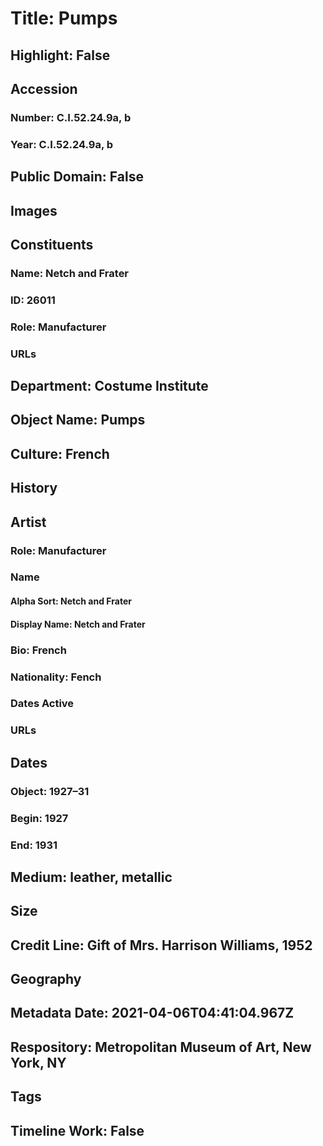 # Title: Pumps
## Highlight: False
## Accession
### Number: C.I.52.24.9a, b
### Year: C.I.52.24.9a, b
## Public Domain: False
## Images
## Constituents
### Name: Netch and Frater
### ID: 26011
### Role: Manufacturer
### URLs
## Department: Costume Institute
## Object Name: Pumps
## Culture: French
## History
## Artist
### Role: Manufacturer
### Name
#### Alpha Sort: Netch and Frater
#### Display Name: Netch and Frater
### Bio: French
### Nationality: Fench
### Dates Active
### URLs
## Dates
### Object: 1927–31
### Begin: 1927
### End: 1931
## Medium: leather, metallic
## Size
## Credit Line: Gift of Mrs. Harrison Williams, 1952
## Geography
## Metadata Date: 2021-04-06T04:41:04.967Z
## Respository: Metropolitan Museum of Art, New York, NY
## Tags
## Timeline Work: False
